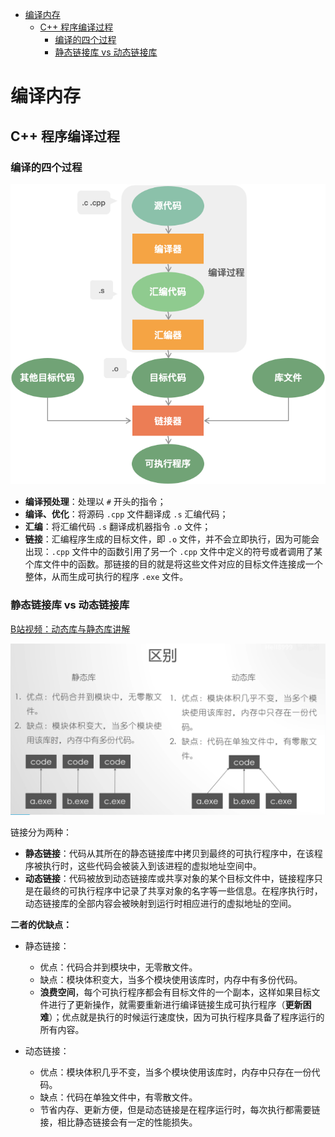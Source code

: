 - [编译内存](#编译内存)
  - [C++ 程序编译过程](#c-程序编译过程)
    - [编译的四个过程](#编译的四个过程)
    - [静态链接库 vs 动态链接库](#静态链接库-vs-动态链接库)

# 编译内存

##  C++ 程序编译过程

###  编译的四个过程

![编译过程](C++图库/编译过程.png)

- **编译预处理**：处理以 `#` 开头的指令；
- **编译、优化**：将源码 `.cpp` 文件翻译成 `.s` 汇编代码；
- **汇编**：将汇编代码 `.s` 翻译成机器指令 `.o` 文件；
- **链接**：汇编程序生成的目标文件，即 `.o` 文件，并不会立即执行，因为可能会出现：`.cpp` 文件中的函数引用了另一个 `.cpp` 文件中定义的符号或者调用了某个库文件中的函数。那链接的目的就是将这些文件对应的目标文件连接成一个整体，从而生成可执行的程序 `.exe` 文件。

### 静态链接库 vs 动态链接库

[B站视频：动态库与静态库讲解](https://www.bilibili.com/video/BV1XE411k7PN)

![静态库vs动态库](C++图库/静态库vs动态库.png)

链接分为两种：

- **静态链接**：代码从其所在的静态链接库中拷贝到最终的可执行程序中，在该程序被执行时，这些代码会被装入到该进程的虚拟地址空间中。
- **动态链接**：代码被放到动态链接库或共享对象的某个目标文件中，链接程序只是在最终的可执行程序中记录了共享对象的名字等一些信息。在程序执行时，动态链接库的全部内容会被映射到运行时相应进行的虚拟地址的空间。

**二者的优缺点：**

- 静态链接：
  - 优点：代码合并到模块中，无零散文件。
  - 缺点：模块体积变大，当多个模块使用该库时，内存中有多份代码。
  - **浪费空间**，每个可执行程序都会有目标文件的一个副本，这样如果目标文件进行了更新操作，就需要重新进行编译链接生成可执行程序（**更新困难**）；优点就是执行的时候运行速度快，因为可执行程序具备了程序运行的所有内容。

- 动态链接：
  - 优点：模块体积几乎不变，当多个模块使用该库时，内存中只存在一份代码。
  - 缺点：代码在单独文件中，有零散文件。
  - 节省内存、更新方便，但是动态链接是在程序运行时，每次执行都需要链接，相比静态链接会有一定的性能损失。






